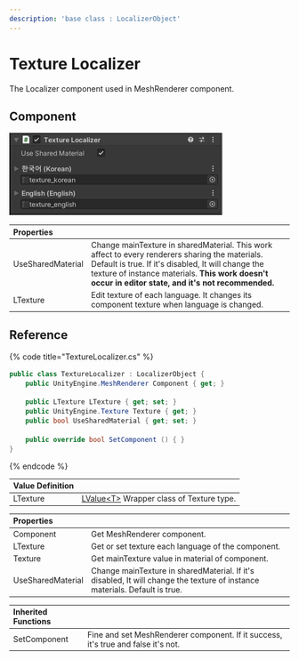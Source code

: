 ```yaml
---
description: 'base class : LocalizerObject'
---
```


# Texture Localizer

The Localizer component used in MeshRenderer component.

## Component

![](../../.gitbook/assets/texture_localizer_inspector.png)

| Properties |  |
| :--- | :--- |
| UseSharedMaterial | Change mainTexture in sharedMaterial. This work affect to every renderers sharing the materials. Default is true. If it's disabled, It will change the texture of instance materials. **This work doesn't occur in editor state, and it's not recommended.** |
| LTexture | Edit texture of each language. It changes its component texture when language is changed. |

## Reference

{% code title="TextureLocalizer.cs" %}
```csharp
public class TextureLocalizer : LocalizerObject {    
    public UnityEngine.MeshRenderer Component { get; }

    public LTexture LTexture { get; set; }
    public UnityEngine.Texture Texture { get; }
    public bool UseSharedMaterial { get; set; }

    public override bool SetComponent () { }
}
```
{% endcode %}

| Value Definition |  |
| :--- | :--- |
| LTexture | [LValue&lt;T&gt;](../../lvalue/lvalue-type.md) Wrapper class of Texture type. |

| Properties |  |
| :--- | :--- |
| Component | Get MeshRenderer component. |
| LTexture | Get or set texture each language of the component. |
| Texture | Get mainTexture value in material  of component. |
| UseSharedMaterial | Change mainTexture in sharedMaterial. If it's disabled, It will change the texture of instance materials. Default is true. |

| Inherited Functions |  |
| :--- | :--- |
| SetComponent | Fine and set MeshRenderer component. If it success, it's true and false it's not. |


